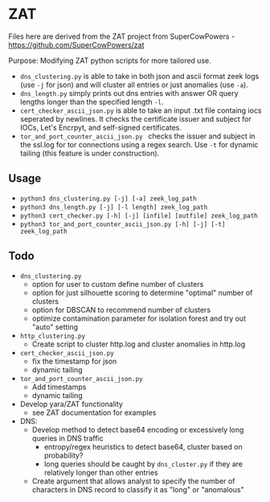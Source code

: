 # ZAT
Files here are derived from the ZAT project from SuperCowPowers - https://github.com/SuperCowPowers/zat

Purpose: Modifying ZAT python scripts for more tailored use.

- `dns_clustering.py` is able to take in both json and ascii format zeek logs (use `-j` for json) and will cluster all entries or just anomalies (use `-a`).
- `dns_length.py` simply prints out dns entries with answer OR query lengths longer than the specified length `-l`.
- `cert_checker_ascii_json.py` is able to take an input .txt file containg iocs seperated by newlines. It checks the certificate issuer and subject for IOCs, Let's Encrpyt, and self-signed certificates.
- `tor_and_port_counter_ascii_json.py ` checks the issuer and subject in the ssl.log for tor connections using a regex search. Use `-t` for dynamic tailing (this feature is under construction).

## Usage
- `python3 dns_clustering.py [-j] [-a] zeek_log_path`
- `python3 dns_length.py [-j] [-l length] zeek_log_path`
- `python3 cert_checker.py [-h] [-j] [infile] [outfile] zeek_log_path`
- `python3 tor_and_port_counter_ascii_json.py [-h] [-j] [-t] zeek_log_path`

## Todo
- `dns_clustering.py`
    - option for user to custom define number of clusters
    - option for just silhouette scoring to determine "optimal" number of clusters
    - option for DBSCAN to recommend number of clusters
    - optimize contamination parameter for isolation forest and try out "auto" setting
- `http_clustering.py`
    - Create script to cluster http.log and cluster anomalies in http.log
- `cert_checker_ascii_json.py`
    - fix the timestamp for json
    - dynamic tailing
- `tor_and_port_counter_ascii_json.py`
    - Add timestamps
    - dynamic tailing
- Develop yara/ZAT functionality
    - see ZAT documentation for examples
- DNS:
    - Develop method to detect base64 encoding or excessively long queries in DNS traffic
        - entropy/regex heuristics to detect base64, cluster based on probability?
        - long queries should be caught by `dns_cluster.py` if they are relatively longer than other entries
    - Create argument that allows analyst to specify the number of characters in DNS record to classify it as "long" or "anomalous"
